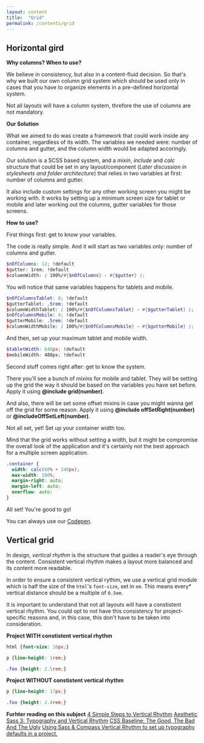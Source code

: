 ```yaml
---
layout: content
title:  "Grid"
permalink: /contents/grid
---
```


## Horizontal gird

**Why columns? When to use?**

We believe in consistency, but also in a content-fluid decision. So that's why we built our own column grid system which should be used only in cases that you have to organize elements in a pre-defined horizontal system.

Not all layouts will have a column system, threfore the use of columns are not mandatory.

**Our Solution**

What we aimed to do was create a framework that could work inside any container, regardless of its width. The variables we needed were: number of columns and gutter, and the column width would be adapted accoringly.

Our solution is a SCSS based system, and a _mixin_, _include_ and _calc_ structure that could be set in any layout/component (_Later discussion in stylesheets and folder architecture_) that relies in two variables at first: number of columns and gutter.

It also include custom settings for any other working screen you might be working with. It works by setting up a minimum screen size for tablet or mobile and later working out the columns, gutter variables for those screens.

**How to use?**

First things first: get to know your variables.

The code is really simple. And it will start as two variables only: number of columns and gutter.

```scss
$nOfColumns: 12; !default
$gutter: 1rem; !default
$columnWidth: ( 100%/#{$nOfColumns} - #{$gutter} );
```

You will notice that same variables happens for tablets and mobile.

```scss
$nOfColumnsTablet: 8; !default
$gutterTablet: .5rem; !default
$columnWidthTablet: ( 100%/#{$nOfColumnsTablet} - #{$gutterTablet} );
$nOfColumnsMobile: 4; !default
$gutterMobile: .5rem; !default
$columnWidthMobile: ( 100%/#{$nOfColumnsMobile} - #{$gutterMobile} );
```

And then, set up your maximum tablet and mobile width.

```scss
$tabletWidth: 640px; !default
$mobileWidth: 480px; !default
```

Second stuff comes right after: get to know the system.

There you'll see a bunch of _mixins_ for mobile and tablet. They will be setting up the grid the way it should be based on the variables you have set before. Apply it using **@include grid(number)**.


And also, there will be set some offset mixins in case you might wanna get off the grid for some reason. Apply it using **@include offSetRight(number)** or **@includeOffSetLeft(number)**.

Not all set, yet! Set up your container width too.

Mind that the grid works without setting a width, but it might be compromise the overall look of the application and it's certainly not the best approach for a multiple screen application.

```scss
.container {
  width: calc(60% + 240px);
  max-width: 100%;
  margin-right: auto;
  margin-left: auto;
  overflow: auto;
}
```

All set! You're good to go!

You can always use our [Codepen](http://codepen.io/flama/pen/jARYpP).

## Vertical grid

In design, _vertical rhythm_ is the structure that guides a reader's eye through the content. Consistent vertical rhythm makes a layout more balanced and its content more readable.

In order to ensure a consistent vertical rythim, we use a vertical grid module which is half the size of the `html`'s `font-size`, set in `em`. This means every* vertical distance should be a multiple of `0.5em`.

It is important to understand that not all layouts will have a constistent vertical rhythm. You could opt to not have this consistency for project-specific reasons and, in this case, this don't have to be taken into consideration.

**Project WITH constistent vertical rhythm**

```scss
html {font-size: 16px;}

p {line-height: 1rem;}

.foo {height: 2.5rem;}
```

**Project WITHOUT constistent vertical rhythm**

```scss
p {line-height: 17px;}

.foo {height: 2.4rem;}
```

**Furhter reading on this subject** [4 Simple Steps to Vertical Rhythm](http://typecast.com/blog/4-simple-steps-to-vertical-rhythm) [Aesthetic Sass 3: Typography and Vertical Rhythm](https://scotch.io/tutorials/aesthetic-sass-3-typography-and-vertical-rhythm) [CSS Baseline: The Good, The Bad And The Ugly](https://www.smashingmagazine.com/2012/12/css-baseline-the-good-the-bad-and-the-ugly/) [Using Sass & Compass Vertical Rhythm to set up typography defaults in a project.](https://medium.com/@amlinarev/using-sass-compass-vertical-rhythm-to-set-up-typography-defaults-in-a-project-34fe2f1d2c02#.4qrws1cww)
